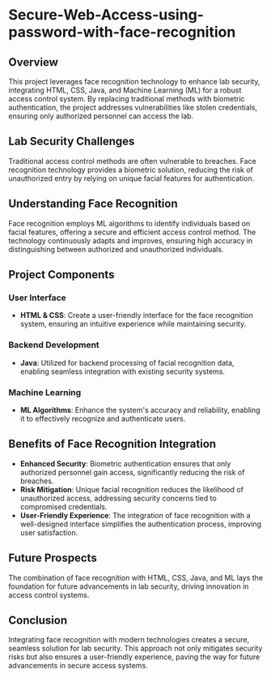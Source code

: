 # Secure-Web-Access-using-password-with-face-recognition

## Overview
This project leverages face recognition technology to enhance lab security, integrating HTML, CSS, Java, and Machine Learning (ML) for a robust access control system. By replacing traditional methods with biometric authentication, the project addresses vulnerabilities like stolen credentials, ensuring only authorized personnel can access the lab.

## Lab Security Challenges
Traditional access control methods are often vulnerable to breaches. Face recognition technology provides a biometric solution, reducing the risk of unauthorized entry by relying on unique facial features for authentication.

## Understanding Face Recognition
Face recognition employs ML algorithms to identify individuals based on facial features, offering a secure and efficient access control method. The technology continuously adapts and improves, ensuring high accuracy in distinguishing between authorized and unauthorized individuals.

## Project Components

### User Interface
- **HTML & CSS**: Create a user-friendly interface for the face recognition system, ensuring an intuitive experience while maintaining security.

### Backend Development
- **Java**: Utilized for backend processing of facial recognition data, enabling seamless integration with existing security systems.

### Machine Learning
- **ML Algorithms**: Enhance the system's accuracy and reliability, enabling it to effectively recognize and authenticate users.

## Benefits of Face Recognition Integration
- **Enhanced Security**: Biometric authentication ensures that only authorized personnel gain access, significantly reducing the risk of breaches.
- **Risk Mitigation**: Unique facial recognition reduces the likelihood of unauthorized access, addressing security concerns tied to compromised credentials.
- **User-Friendly Experience**: The integration of face recognition with a well-designed interface simplifies the authentication process, improving user satisfaction.

## Future Prospects
The combination of face recognition with HTML, CSS, Java, and ML lays the foundation for future advancements in lab security, driving innovation in access control systems.

## Conclusion
Integrating face recognition with modern technologies creates a secure, seamless solution for lab security. This approach not only mitigates security risks but also ensures a user-friendly experience, paving the way for future advancements in secure access systems.
